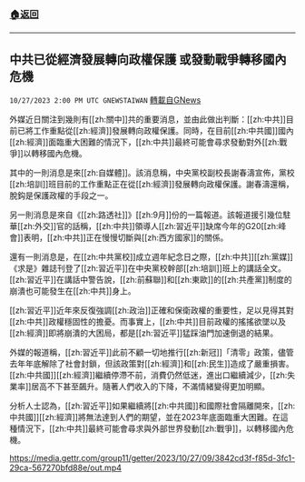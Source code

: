 ###  [:house:返回](README.md)
---


## 中共已從經濟發展轉向政權保護  或發動戰爭轉移國內危機
`10/27/2023 2:00 PM UTC GNEWSTAIWAN` [轉載自GNews](https://gnews.org/articles/1888797)



 外媒近日關注到幾則有[[zh:關中]]共的重要消息，並由此做出判斷：[[zh:中共]]目前已將工作重點從[[zh:經濟]]發展轉向政權保護。同時，在目前[[zh:中共國]]國內[[zh:經濟]]面臨重大困難的情況下，[[zh:中共]]最終可能會尋求發動對外[[zh:戰爭]]以轉移國內危機。 

其中的一則消息是來[[zh:自媒體]]。該消息稱，中央黨校副校長謝春濤宣佈，黨校[[zh:培訓]]班目前的工作重點正在從[[zh:經濟]]發展轉向政權保護。謝春濤還稱，脫鈎是保護政權的手段之一。

  

另一則消息是來自《[[zh:路透社]]》[[zh:9月]]份的一篇報道。該報道援引幾位駐華[[zh:外交]]官的話稱，[[zh:中共]]領導人[[zh:習近平]]缺席今年的G20[[zh:峰會]]表明，[[zh:中共]]正在慢慢切斷與[[zh:西方國家]]的關係。

  

還有一則消息是，在[[zh:中共黨校]]成立週年紀念日之際，[[zh:中共]][[zh:黨媒]]《求是》雜誌刊登了[[zh:習近平]]在中央黨校幹部[[zh:培訓]]班上的講話全文。[[zh:習近平]]在講話中警告說，[[zh:前蘇聯]]和[[zh:東歐]]的[[zh:共產黨]]制度的崩潰也可能發生在[[zh:中共]]身上。

  

[[zh:習近平]]近年來反復強調[[zh:政治]]正確和保衛政權的重要性，足以見得其對[[zh:中共]]政權穩固性的擔憂。而事實上，[[zh:中共]]目前政權的搖搖欲墜以及[[zh:經濟]]即將崩潰的大困局，都是[[zh:習近平]]猛踩油門加速倒退的結果。

  

外媒的報道稱，[[zh:習近平]]此前不顧一切地推行[[zh:新冠]]「清零」政策，儘管去年年底解除了社會封鎖，但該政策對[[zh:經濟]]和[[zh:民生]]造成了嚴重損害。[[zh:中共國]][[zh:經濟]]繼續停滯不前，消費仍然低迷，進出口繼續減少，[[zh:失業率]]居高不下甚至飆升。隨著人們收入的下降，不滿情緒變得更加明顯。

  

分析人士認為，[[zh:習近平]]如果繼續將[[zh:中共國]]和國際社會隔離開來，[[zh:中共國]][[zh:經濟]]將無法達到人們的期望，並在2023年底面臨重大困難。在這種情況下，[[zh:中共]]最終可能會尋求與外部世界發動[[zh:戰爭]]，以轉移國內危機。


https://media.gettr.com/group11/getter/2023/10/27/09/3842cd3f-f85d-3fc1-29ca-567270bfd88e/out.mp4



